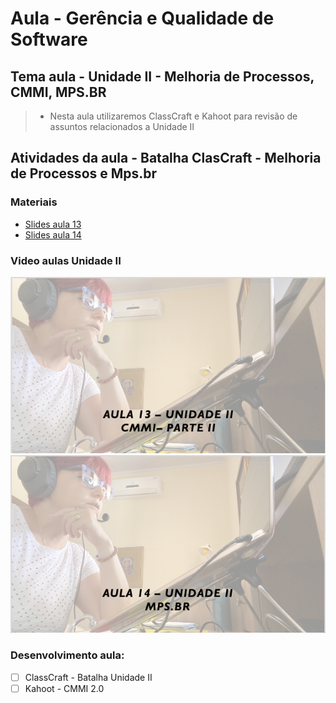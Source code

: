 # Aula - Gerência e Qualidade de Software
## Tema aula - Unidade II - Melhoria de Processos, CMMI, MPS.BR
>  *  Nesta aula utilizaremos ClassCraft e Kahoot para revisão de assuntos relacionados a Unidade II

## Atividades da aula - Batalha ClasCraft - Melhoria de Processos e Mps.br


### Materiais
- [Slides aula 13](aula13_unidadeII_cmmi_parte2.pdf)
- [Slides aula 14](aula14_unidadeII_mpsbr.pdf)

### Video aulas Unidade II
[![Aula - CMMI - PARTE 2](capa_aula13.png)](https://youtu.be/maiiHZ4Jpqc)
[![Aula - MPS BR](capa_aula14.png)](https://youtu.be/8Pekd7bPsi8)


### Desenvolvimento aula: 

- [ ] ClassCraft - Batalha Unidade II
- [ ] Kahoot - CMMI 2.0
